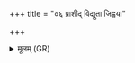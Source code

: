 +++
title = "०६ प्राशीद् विद्युता जिह्वया"

+++
<details><summary>मूलम् (GR)</summary>

(…) +++(see 1abc)+++  
(…) प्राशीद् विद्युता जिह्वया ॥
</details>
